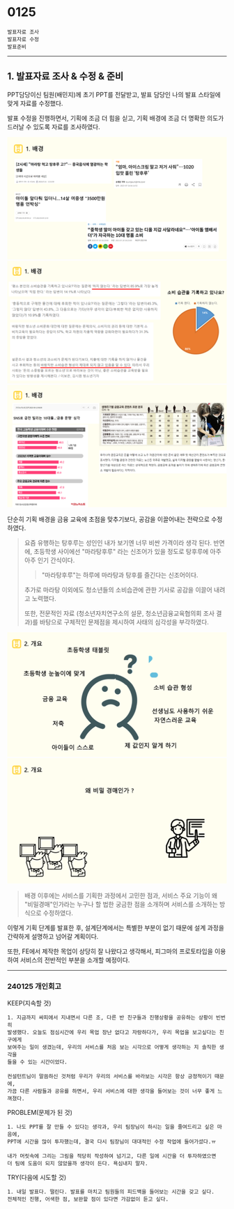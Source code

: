 # 0125

```text
발표자료 조사
발표자료 수정
발표준비
```

---

## 1. 발표자료 조사 & 수정 & 준비

PPT담당이신 팀원(배민지)께 초기 PPT를 전달받고, 발표 담당인 나의 발표 스타일에 맞게
자료를 수정했다.

발표 수정을 진행하면서, 기획에 조금 더 힘을 싣고, 기획 배경에 조금 더 명확한 의도가 드러날
수 있도록 자료를 조사하였다.


![img.png](img.png)
![img_1.png](img_1.png)
![img_2.png](img_2.png)

단순히 기획 배경을 금융 교육에 초점을 맞추기보다,
공감을 이끌어내는 전략으로 수정하였다.

> 요즘 유행하는 탕후루는 성인인 내가 보기엔 너무 비싼 가격이라 생각 된다.
> 반면에, 초등학생 사이에선 "마라탕후루" 라는 신조어가 있을 정도로 탕후루에 
> 아주아주 인기 간식이다.
> 
> > "마라탕후루"는 하루에 마라탕과 탕후를 즐긴다는 신조어이다.
> 
> 추가로 마라탕 이외에도 청소년들의 소비습관에 관한 기사로 공감을 이끌어 내려고
> 노력했다.
> 
> 또한, 전문적인 자료 (청소년자치연구소의 설문, 청소년금융교육협의회 조사 결과)를 바탕으로
> 구체적인 문제점을 제시하여 사태의 심각성을 부각하였다.


![img_3.png](img_3.png)
![img_4.png](img_4.png)

> 배경 이후에는 서비스를 기획한 과정에서 고민한 점과,
> 서비스 주요 기능이 왜 "비밀경매"인가라는 누구나 할 법한 궁금한 점을
> 소개하며 서비스를 소개하는 방식으로 수정하였다.

이렇게 기획 단계를 발표한 후, 설계단계에서는 특별한 부분이 없기 때문에
설계 과정을 간략하게 설명하고 넘어갈 계획이다.

또한, FE에서 제작한 목업이 상당히 잘 나왔다고 생각해서,
피그마의 프로토타입을 이용하여 서비스의 전반적인 부분을 소개할 예정이다.





---

### 240125 개인회고

KEEP(지속할 것)
```
1. 지금까지 싸피에서 지내면서 다른 조, 다른 반 친구들과 진행상황을 공유하는 상황이 빈번히 
발생했다. 오늘도 점심시간에 우리 목업 장난 없다고 자랑하다가, 우리 목업을 보고싶다는 친구에게
보여주는 일이 생겼는데, 우리의 서비스를 처음 보는 시각으로 어떻게 생각하는 지 솔직한 생각을 
들을 수 있는 시간이었다.

컨설턴트님이 말씀하신 것처럼 우리가 우리의 서비스를 바라보는 시각은 항상 긍정적이기 때문에,
가끔 다른 사람들과 공유를 하면서, 우리 서비스에 대한 생각을 들어보는 것이 너무 좋게 느껴졌다.
```


PROBLEM(문제가 된 것)
```
1. 나도 PPT를 잘 만들 수 있다는 생각과, 우리 팀장님이 하시는 일을 줄여드리고 싶은 마음에,
PPT에 시간을 많이 투자했는데, 결국 다시 팀장님이 대대적인 수정 작업에 들어가셨다.ㅠ

내가 머릿속에 그리는 그림을 적당히 작성하여 넘기고, 다른 일에 시간을 더 투자하였으면
더 팀에 도움이 되지 않았을까 생각이 든다. 욕심내지 말자.
```


TRY(다음에 시도할 것)
```
1. 내일 발표다. 떨린다. 발표를 마치고 팀원들의 피드백을 들어보는 시간을 갖고 싶다.
전체적인 진행, 어색한 점, 보완할 점이 있다면 가감없이 듣고 싶다.
```